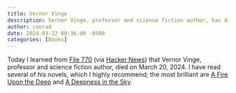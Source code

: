 ```yaml
---
title: Vernor Vinge
description: Vernor Vinge, professor and science fiction author, has died.
author: conrad
date: 2024-03-22 09:36:00 -0500
categories: [Books]
---
```


Today I learned from [File 770](https://file770.com/vernor-vinge-1944-2024/)
(via [Hacker News](https://news.ycombinator.com/)) that Vernor Vinge, professor
and science fiction author, died on March 20, 2024. I have read several of his
novels, which I highly recommend; the most brilliant are [A Fire Upon the
Deep](https://us.macmillan.com/books/9781250237750/afireuponthedeep) and [A
Deepness in the Sky](https://us.macmillan.com/books/9781429915090/adeepnessinthesky).
